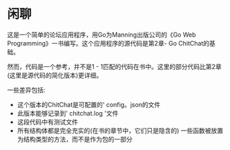 # 闲聊

这是一个简单的论坛应用程序，用Go为Manning出版公司的《Go Web Programming》一书编写。这个应用程序的源代码是第2章- Go ChitChat的基础。

然而，代码是一个参考，并不是1 - 1匹配的代码在书中。这里的部分代码比第2章(这里是源代码的简化版本)更详细。

一些差异包括:

* 这个版本的ChitChat是可配置的' config。json的文件
* 此版本能够记录到' chitchat.log '文件
* 这段代码中有测试文件
* 所有结构体都是完全充实的(在书的章节中，它们只是隐含的)
一些函数被放置为结构类型的方法，而不是作为包的一部分